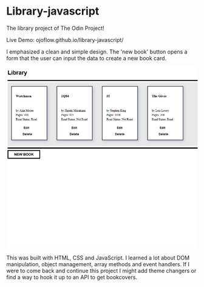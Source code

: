 # Library-javascript
The library project of The Odin Project!

Live Demo: ojoflow.github.io/library-javascript/

I emphasized a clean and simple design. The 'new book' button opens a form that the user can input the data to create a new book card.

![](preview.PNG)
 

This was built with HTML, CSS and JavaScript. I learned a lot about DOM manipulation, object management, array methods and event handlers. If I were to
come back and continue this project I might add theme changers or find a way to hook it up to an API to get bookcovers.
